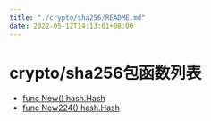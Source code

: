 ```yaml
---
title: "./crypto/sha256/README.md"
date: 2022-05-12T14:13:01+08:00
---
```

# crypto/sha256包函数列表

- [func New() hash.Hash](New.md) 
- [func New224() hash.Hash](New224.md) 